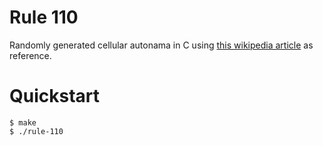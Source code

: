 # Rule 110
Randomly generated cellular autonama in C using [this wikipedia article](https://en.wikipedia.org/wiki/Rule_110) as reference.

# Quickstart
```shell
$ make
$ ./rule-110
```
